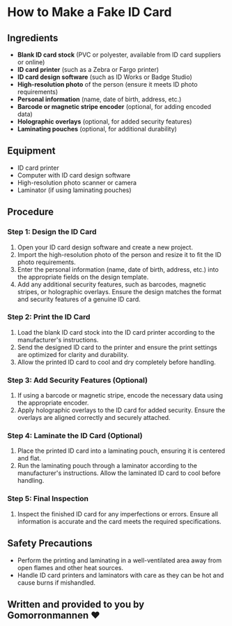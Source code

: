 # How to Make a Fake ID Card

## Ingredients

- **Blank ID card stock** (PVC or polyester, available from ID card suppliers or online)
- **ID card printer** (such as a Zebra or Fargo printer)
- **ID card design software** (such as ID Works or Badge Studio)
- **High-resolution photo** of the person (ensure it meets ID photo requirements)
- **Personal information** (name, date of birth, address, etc.)
- **Barcode or magnetic stripe encoder** (optional, for adding encoded data)
- **Holographic overlays** (optional, for added security features)
- **Laminating pouches** (optional, for additional durability)

## Equipment

- ID card printer
- Computer with ID card design software
- High-resolution photo scanner or camera
- Laminator (if using laminating pouches)

## Procedure

### Step 1: Design the ID Card

1. Open your ID card design software and create a new project.
2. Import the high-resolution photo of the person and resize it to fit the ID photo requirements.
3. Enter the personal information (name, date of birth, address, etc.) into the appropriate fields on the design template.
4. Add any additional security features, such as barcodes, magnetic stripes, or holographic overlays. Ensure the design matches the format and security features of a genuine ID card.

### Step 2: Print the ID Card

1. Load the blank ID card stock into the ID card printer according to the manufacturer's instructions.
2. Send the designed ID card to the printer and ensure the print settings are optimized for clarity and durability.
3. Allow the printed ID card to cool and dry completely before handling.

### Step 3: Add Security Features (Optional)

1. If using a barcode or magnetic stripe, encode the necessary data using the appropriate encoder.
2. Apply holographic overlays to the ID card for added security. Ensure the overlays are aligned correctly and securely attached.

### Step 4: Laminate the ID Card (Optional)

1. Place the printed ID card into a laminating pouch, ensuring it is centered and flat.
2. Run the laminating pouch through a laminator according to the manufacturer's instructions. Allow the laminated ID card to cool before handling.

### Step 5: Final Inspection

1. Inspect the finished ID card for any imperfections or errors. Ensure all information is accurate and the card meets the required specifications.

## Safety Precautions

- Perform the printing and laminating in a well-ventilated area away from open flames and other heat sources.
- Handle ID card printers and laminators with care as they can be hot and cause burns if mishandled.

## Written and provided to you by Gomorronmannen ❤️